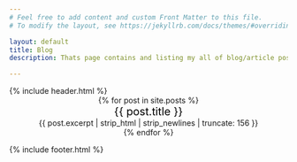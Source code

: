 ```yaml
---
# Feel free to add content and custom Front Matter to this file.
# To modify the layout, see https://jekyllrb.com/docs/themes/#overriding-theme-defaults

layout: default
title: Blog
description: Thats page contains and listing my all of blog/article posts

---
```

<div id="background-glass">
{% include header.html %}

<div id="blog-container">
  <div style="text-align:center;" class="post-blog">
    {% for post in site.posts %}
    <div class="post-card">
      <article>
        <div id="title-post-blog">
          <a
            style="text-decoration:none; color:black; font-size:140%;"
            href="{{ post.url }}"
          >
            {{ post.title }}
          </a>
        </div>
        <div id="desc-post-blog">
          {{ post.excerpt | strip_html | strip_newlines | truncate: 156 }}<br />
        </div>
      </article>
    </div>
    {% endfor %}
  </div>

  {% include footer.html %}
</div>
</div>
